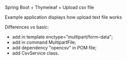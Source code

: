 Spring Boot + Thymeleaf + Upload csv file

Example application displays how upload text file works

Differences vs basic:
- add in template enctype="multipart/form-data";
- add in command MultipartFile;
- add dependency "opencsv" in POM file;
- add CsvService class.
